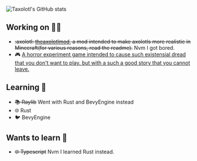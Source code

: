 ![Taxolotl's GitHub stats](https://github-readme-stats.vercel.app/api?username=taxolotl&theme=github_dark)

## Working on 🧑‍🏭
* ~~:axolotl: [theaxolotlmod](https://github.com/theaxolotlmod/theaxolotlmod), a mod intended to make axolotls more realistic in Minecraft(for various reasons, read the readme).~~ Nvm I got bored.
* 🎮 [A horror experiment game intended to cause such existensial dread that you don't want to play. but with a such a good story that you cannot leave.](about:blank)

## Learning 📖
* ~~📚 Raylib~~ Went with Rust and BevyEngine instead
* 🌐 Rust
* :bird: BevyEngine

## Wants to learn 📕
* ~~🌐︎ Typescript~~ Nvm I learned Rust instead.
